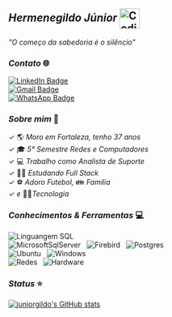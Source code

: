 ## *Hermenegildo Júnior* <img alt="Coding Gif" src="https://media2.giphy.com/media/du3J3cXyzhj75IOgvA/giphy.gif?cid=790b76118849e7b024333f0377101b6f9d71150022128261&rid=giphy.gif&ct=g" height="40" width="40" align="center"/>&nbsp;<br/> 

*"O começo da sabedoria é o silêncio"*


### *Contato* 🌐


[![LinkedIn Badge](https://shields.io/badge/-JúniorGildo-blue?style=flate-square&logo=Linkedin&logoColor=white&link=https://www.linkedin.com/in/j%C3%BAnior-gildo-729764214/)](https://www.linkedin.com/in/j%C3%BAnior-gildo-729764214/) </br>
[![Gmail Badge](https://shields.io/badge/-juniorcm1803@gmail.com-c14438?style=flate-square&logo=Gmail&logoColor=white&link=mailto:juniorcm1803@gmail.com)](mailto:juniorcm1803@gmail.com) </br>
[![WhatsApp Badge](https://shields.io/badge/-85987200755-34af23?style=flate-square&logo=WhatsApp&logoColor=white&link=https://web.whatsapp.com/)](https://web.whatsapp.com/) </br>



### *Sobre mim* 🎯

✓ 🌎 *Moro em Fortaleza, tenho 37 anos*  </br>
✓ 🎓 *5° Semestre Redes e Computadores*  </br>
✓ 💻 *Trabalho como Analista de Suporte*  </br>
✓ 👨‍💻 *Estudando Full Stack* </br>
✓ ⚽ *Adoro Futebol,* 👪 *Familia* </br>
✓ *e* 👨‍💻*Tecnologia*</br>



### *Conhecimentos & Ferramentas* 💻
![Linguangem SQL](https://img.shields.io/badge/-LinguangemSQL-f1f1f1??style=plastic&logo=MicrosoftSqlServer&logoColor=black) &nbsp;  </br>
![MicrosoftSqlServer](https://img.shields.io/badge/-SqlServer-f1f1f1?style=plastic&logo=MicrosoftSqlServer&logoColor=black) &nbsp; 
![Firebird](https://img.shields.io/badge/-Firebird-FF5733?style=plastice&logo=firefox&logoColor=white) &nbsp; 
![Postgres](https://img.shields.io/badge/-Postgres-008bb9?style=plastic&logo=PostGreSQL&logoColor=white) &nbsp; </br>
![Ubuntu](https://img.shields.io/badge/-Ubuntu-DD4814?style=plastic&logo=Ubuntu&logoColor=white) &nbsp;
![Windows](https://img.shields.io/badge/-Windows-007BD7?style=plastic&logo=windows&logoColor=white) &nbsp; </br>
![Redes](https://img.shields.io/badge/-Redes-007BD7?style=plastic&logo=wireless&logoColor=white) &nbsp; 
![Hardware](https://img.shields.io/badge/-Hardware-007BD7?style=plastic&logo=hardware&logoColor=white) &nbsp; </br>
                                                                                                                 
                                                                                                                 
### *Status* ⭐



[![juniorgildo's GitHub stats](https://github-readme-stats.vercel.app/api?username=juniorgildo&show_icons=true&count_private=true&theme=codeSTACKr&title_color=00acee&icon_color=FF0000)](https://github.com/juniorgildo)


